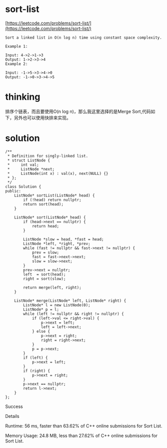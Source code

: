 # sort-list

[https://leetcode.com/problems/sort-list/](https://leetcode.com/problems/sort-list/)

```
Sort a linked list in O(n log n) time using constant space complexity.

Example 1:

Input: 4->2->1->3
Output: 1->2->3->4
Example 2:

Input: -1->5->3->4->0
Output: -1->0->3->4->5
```

# thinking

 排序个链表，而且要使用O(n log n)，那么我这里选择的是Merge Sort,代码如下，另外也可以使用快排来实现。

# solution

```
/**
 * Definition for singly-linked list.
 * struct ListNode {
 *     int val;
 *     ListNode *next;
 *     ListNode(int x) : val(x), next(NULL) {}
 * };
 */
class Solution {
public:
    ListNode* sortList(ListNode* head) {
        if (!head) return nullptr;
        return sort(head);
    }

    ListNode* sort(ListNode* head) {
        if (head->next == nullptr) {
            return head;
        }

        ListNode *slow = head, *fast = head;
        ListNode *left, *right, *prev;
        while (fast != nullptr && fast->next != nullptr) {
            prev = slow;
            fast = fast->next->next;
            slow = slow->next;
        }
        prev->next = nullptr;
        left  = sort(head);
        right = sort(slow);

        return merge(left, right);
    }

    ListNode* merge(ListNode* left, ListNode* right) {
        ListNode* l = new ListNode(0);
        ListNode* p = l;
        while (left != nullptr && right != nullptr) {
            if (left->val <= right->val) {
                p->next = left;
                left = left->next;
            } else {
                p->next = right;
                right = right->next;
            }
            p = p->next;
        }
        if (left) {
            p->next = left;
        }
        if (right) {
            p->next = right;
        }
        p->next == nullptr;
        return l->next;
    }
};
```

Success

Details

Runtime: 56 ms, faster than 63.62% of C++ online submissions for Sort List.

Memory Usage: 24.8 MB, less than 27.62% of C++ online submissions for Sort List.
